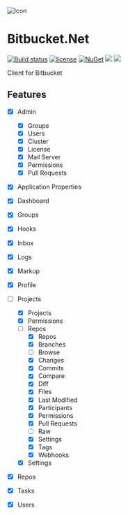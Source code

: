 ![Icon](https://i.imgur.com/OsDAzyV.png)
# Bitbucket.Net 
[![Build status](https://ci.appveyor.com/api/projects/status/hr3rure7ys0upmy7?svg=true)](https://ci.appveyor.com/project/lvermeulen/bitbucket-net)
 [![license](https://img.shields.io/github/license/lvermeulen/Bitbucket.Net.svg?maxAge=2592000)](https://github.com/lvermeulen/Bitbucket.Net/blob/master/LICENSE) [![NuGet](https://img.shields.io/nuget/vpre/Bitbucket.Net.svg?maxAge=2592000)](https://www.nuget.org/packages/Bitbucket.Net/) 
 ![](https://img.shields.io/badge/.net-4.5.2-yellowgreen.svg) ![](https://img.shields.io/badge/netstandard-1.4-yellowgreen.svg)

Client for Bitbucket

## Features
* [X] Admin
	* [X] Groups
	* [X] Users
	* [X] Cluster
	* [X] License
	* [X] Mail Server
	* [X] Permissions
	* [X] Pull Requests
* [X] Application Properties
* [X] Dashboard
* [X] Groups
* [X] Hooks
* [X] Inbox
* [X] Logs
* [X] Markup
* [X] Profile
* [ ] Projects
	* [X] Projects
	* [X] Permissions
	* [ ] Repos
		* [X] Repos
		* [X] Branches
		* [ ] Browse
		* [X] Changes
		* [X] Commits
		* [X] Compare
		* [X] Diff
		* [X] Files
		* [X] Last Modified
		* [X] Participants
		* [X] Permissions
		* [X] Pull Requests
		* [ ] Raw
		* [X] Settings
		* [X] Tags
		* [X] Webhooks
	* [X] Settings
* [X] Repos
* [X] Tasks
* [X] Users


